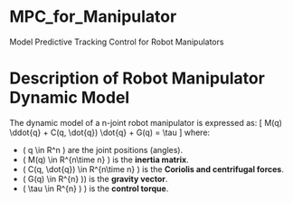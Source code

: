 # MPC_for_Manipulator
Model Predictive Tracking Control for Robot Manipulators

# Description of Robot Manipulator Dynamic Model
The dynamic model of a n-joint robot manipulator is expressed as:
\[
M(q) \ddot{q} + C(q, \dot{q}) \dot{q} + G(q) = \tau
\]
where:  
- \( q \in R^n \) are the joint positions (angles).  
- \( M(q) \in R^{n\time n} \) is the **inertia matrix**.  
- \( C(q, \dot{q}) \in R^{n\time n} \)  is the **Coriolis and centrifugal forces**.  
- \( G(q) \in R^{n} \)\) is the **gravity vector**.  
- \( \tau \in R^{n} \) \) is the **control torque**.  


